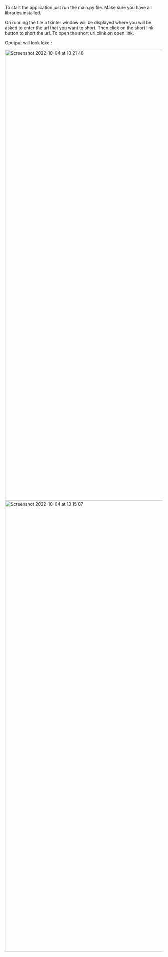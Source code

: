 To start the application just run the main.py file. Make sure you have all libraries installed.

On running the file a tkinter window will be displayed where you will be asked to enter the url that you want to short.
Then click on the short link button to short the url.
To open the short url clink on open link.

Oputput will look loke :

<img width="1440" alt="Screenshot 2022-10-04 at 13 21 48" src="https://user-images.githubusercontent.com/78600377/193792296-83c17387-ff68-40ae-87e4-9c00c92c3126.png">
<img width="1440" alt="Screenshot 2022-10-04 at 13 15 07" src="https://user-images.githubusercontent.com/78600377/193792367-728b367b-23c2-4bd0-bfd5-3f91ef5d8dbe.png">
